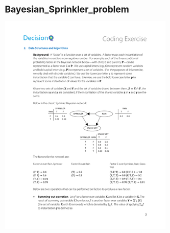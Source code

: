 # Bayesian_Sprinkler_problem


<img src = "https://github.com/coffee247/Bayesian_Sprinkler_problem/blob/master/download.png">
<img src = "https://github.com/coffee247/Bayesian_Sprinkler_problem/blob/master/download(1).png>
